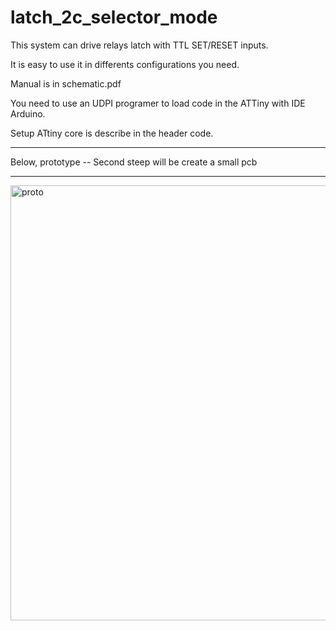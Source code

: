 # latch_2c_selector_mode

This system can drive relays latch with TTL SET/RESET inputs.

It is easy to use it in differents configurations you need.

Manual is in schematic.pdf

You need to use an UDPI programer to load code in the ATTiny with IDE Arduino.

Setup ATtiny core is describe in the header code.

***********************************************************
Below, prototype -- Second steep will be create a small pcb
***********************************************************

<img width="577" height="696" alt="proto" src="https://github.com/user-attachments/assets/f74420b5-8415-42e0-917e-e475fe7235a1" />

